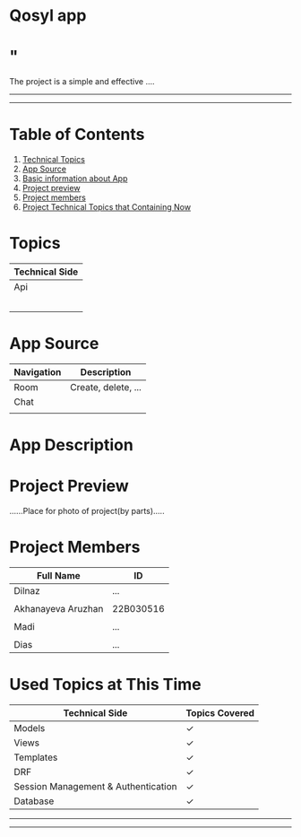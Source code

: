 # Qosyl app

# "

The project is a simple and effective ....

****
****


# Table of Contents
1. [Technical Topics](#topics)
2. [App Source](#app-source)
3. [Basic information about App](#app-description)
4. [Project preview](#project-preview)
5. [Project members](#project-members)
6. [Project Technical Topics that Containing Now](#used-topics-at-this-time)


# Topics
| Technical Side |
|------------|
| Api   | 
|  | 
|   | 
|  | 
| | 
|  | 


# App Source


| Navigation | Description |
|------------|-------------|
|  Room  |  Create, delete, ...  |
|  Chat |    |
|   |    |




# App Description








# Project Preview

......Place for photo of project(by parts).....






# Project Members
| Full Name | ID |
|------------|-------------|
|  Dilnaz  | ...    |
|   |     |
|  Akhanayeva Aruzhan  | 22B030516   |
|   |     |
|  Madi  | ...    |
|   |     |
|  Dias  | ...   |





# Used Topics at This Time

| Technical Side |  Topics Covered |
|------------|-------------|
| Models   |   ✓  |
| Views  |   ✓   |
| Templates  |   ✓   |
| DRF  |    ✓   |
| Session Management & Authentication  |    ✓   |
| Database |  ✓   |



****

****
